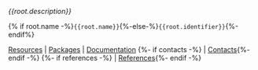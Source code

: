 <!-- wp:paragraph -->
<p id="top"><em>{{root.description}}</em></p>
<!-- /wp:paragraph -->

<!-- wp:paragraph -->

{% if root.name -%}`{{root.name}}`{%-else-%}`{{root.identifier}}`{%-endif%} 

<!-- /wp:paragraph -->
<!-- wp:html -->
<p><a href="#resources">Resources</a> | <a href="#packages">Packages</a> | <a href="#documentation">Documentation</a>
{%- if contacts -%} | <a href="#contacts">Contacts</a>{%- endif -%}
{%- if references -%} | <a href="#references">References</a>{%- endif -%}</p>
<!-- /wp:html -->